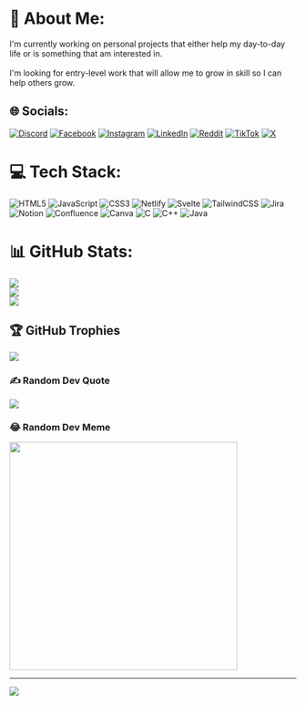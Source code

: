 # 💫 About Me:
I'm currently working on personal projects that either help my day-to-day life or is something that am interested in. <br><br>I'm looking for entry-level work that will allow me to grow in skill so I can help others grow. 


## 🌐 Socials:
[![Discord](https://img.shields.io/badge/Discord-%237289DA.svg?logo=discord&logoColor=white)](https://discord.gg/renaldox86) [![Facebook](https://img.shields.io/badge/Facebook-%231877F2.svg?logo=Facebook&logoColor=white)](https://facebook.com/akeripa.pose) [![Instagram](https://img.shields.io/badge/Instagram-%23E4405F.svg?logo=Instagram&logoColor=white)](https://instagram.com/ronaldopose) [![LinkedIn](https://img.shields.io/badge/LinkedIn-%230077B5.svg?logo=linkedin&logoColor=white)](https://linkedin.com/in/ronaldo-pose) [![Reddit](https://img.shields.io/badge/Reddit-%23FF4500.svg?logo=Reddit&logoColor=white)](https://reddit.com/user/renaldox86) [![TikTok](https://img.shields.io/badge/TikTok-%23000000.svg?logo=TikTok&logoColor=white)](https://tiktok.com/@_renaldox) [![X](https://img.shields.io/badge/X-black.svg?logo=X&logoColor=white)](https://x.com/_renaldox) 

# 💻 Tech Stack:
![HTML5](https://img.shields.io/badge/html5-%23E34F26.svg?style=for-the-badge&logo=html5&logoColor=white) ![JavaScript](https://img.shields.io/badge/javascript-%23323330.svg?style=for-the-badge&logo=javascript&logoColor=%23F7DF1E) ![CSS3](https://img.shields.io/badge/css3-%231572B6.svg?style=for-the-badge&logo=css3&logoColor=white) ![Netlify](https://img.shields.io/badge/netlify-%23000000.svg?style=for-the-badge&logo=netlify&logoColor=#00C7B7) ![Svelte](https://img.shields.io/badge/svelte-%23f1413d.svg?style=for-the-badge&logo=svelte&logoColor=white) ![TailwindCSS](https://img.shields.io/badge/tailwindcss-%2338B2AC.svg?style=for-the-badge&logo=tailwind-css&logoColor=white) ![Jira](https://img.shields.io/badge/jira-%230A0FFF.svg?style=for-the-badge&logo=jira&logoColor=white) ![Notion](https://img.shields.io/badge/Notion-%23000000.svg?style=for-the-badge&logo=notion&logoColor=white) ![Confluence](https://img.shields.io/badge/confluence-%23172BF4.svg?style=for-the-badge&logo=confluence&logoColor=white) ![Canva](https://img.shields.io/badge/Canva-%2300C4CC.svg?style=for-the-badge&logo=Canva&logoColor=white) ![C](https://img.shields.io/badge/c-%2300599C.svg?style=for-the-badge&logo=c&logoColor=white) ![C++](https://img.shields.io/badge/c++-%2300599C.svg?style=for-the-badge&logo=c%2B%2B&logoColor=white) ![Java](https://img.shields.io/badge/java-%23ED8B00.svg?style=for-the-badge&logo=openjdk&logoColor=white)
# 📊 GitHub Stats:
![](https://github-readme-stats.vercel.app/api?username=renaldox&theme=dark&hide_border=false&include_all_commits=false&count_private=false)<br/>
![](https://github-readme-streak-stats.herokuapp.com/?user=renaldox&theme=dark&hide_border=false)<br/>
![](https://github-readme-stats.vercel.app/api/top-langs/?username=renaldox&theme=dark&hide_border=false&include_all_commits=false&count_private=false&layout=compact)

## 🏆 GitHub Trophies
![](https://github-profile-trophy.vercel.app/?username=renaldox&theme=buddhism&no-frame=false&no-bg=true&margin-w=4)

### ✍️ Random Dev Quote
![](https://quotes-github-readme.vercel.app/api?type=horizontal&theme=radical)

### 😂 Random Dev Meme
<img src='https://randommeme-five.vercel.app/' style="height: 400px;"/>

---
[![](https://visitcount.itsvg.in/api?id=renaldox&icon=0&color=0)](https://visitcount.itsvg.in)

<!-- Proudly created with GPRM ( https://gprm.itsvg.in ) -->
